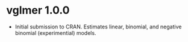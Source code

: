 # vglmer 1.0.0

* Initial submission to CRAN. Estimates linear, binomial, and negative binomial (experimential) models.
